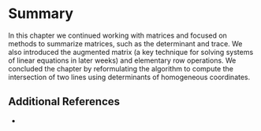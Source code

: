 # Summary
In this chapter we continued working with matrices and focused on methods to summarize matrices, such as the determinant and trace.  We also introduced the augmented matrix (a key technique for solving systems of linear equations in later weeks) and elementary row operations.  We concluded the chapter by reformulating the algorithm to compute the intersection of two lines using determinants of homogeneous coordinates.

## Additional References

* 